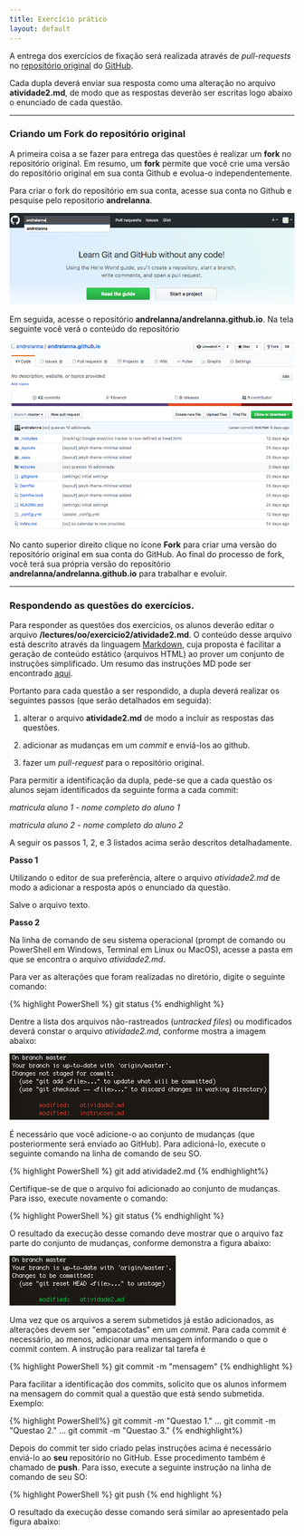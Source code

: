 ```yaml
---
title: Exercício prático
layout: default
---
```


A entrega dos exercícios de fixação será realizada através de *pull-requests* no [repositório original][repositorioOriginal] do [GitHub][github]. 

Cada dupla deverá enviar sua resposta como uma alteração no arquivo **atividade2.md**, de modo que as respostas deverão ser escritas logo abaixo o enunciado de cada questão.

---

### Criando um **Fork** do repositório original

A primeira coisa a se fazer para entrega das questões é realizar um **fork** no repositório original. Em resumo, um **fork** permite que você crie uma versão do repositório original em sua conta Github e evolua-o independentemente.

Para criar o fork do repositório em sua conta, acesse sua conta no Github e pesquise pelo repositorio **andrelanna**.

![buscaRepositorio][buscaRepositorio]

Em seguida, acesse o repositório **andrelanna/andrelanna.github.io**. Na tela seguinte você verá o conteúdo do repositório

![conteudoRepositorio][conteudoRepositorio]

No canto superior direito clique no ícone **Fork** para criar uma versão do repositório original em sua conta do GitHub. Ao final do processo de fork, você terá sua própria versão do repositório **andrelanna/andrelanna.github.io** para trabalhar e evoluir.

---

### Respondendo as questões do exercícios. 

Para responder as questões dos exercícios, os alunos deverão editar o arquivo **/lectures/oo/exercicio2/atividade2.md**. O conteúdo desse arquivo está descrito através da linguagem [Markdown][markdown], cuja proposta é facilitar a geração de conteúdo estático (arquivos HTML) ao prover um conjunto de instruções simplificado. Um resumo das instruções MD pode ser encontrado [aqui][markdownCheatsheet].

Portanto para cada questão a ser respondido, a dupla deverá realizar os seguintes passos (que serão detalhados em seguida):

1) alterar o arquivo **atividade2.md** de modo a incluir as respostas das questões.

2) adicionar as mudanças em um *commit* e enviá-los ao github.

3) fazer um *pull-request* para o repositório original. 

Para permitir a identificação da dupla, pede-se que a cada questão os alunos sejam identificados da seguinte forma a cada commit: 

*matricula aluno 1 - nome completo do aluno 1*

*matricula aluno 2 - nome completo do aluno 2*


A seguir os passos 1, 2, e 3 listados acima serão descritos detalhadamente.

**Passo 1**

Utilizando o editor de sua preferência, altere o arquivo *atividade2.md* de modo a adicionar a resposta após o enunciado da questão. 

Salve o arquivo texto.


**Passo 2**


Na linha de comando de seu sistema operacional (prompt de comando ou PowerShell em Windows, Terminal em Linux ou MacOS), acesse a pasta em que se encontra o arquivo *atividade2.md*. 

Para ver as alterações que foram realizadas no diretório, digite o seguinte comando: 

{% highlight PowerShell %}
git status
{% endhighlight %}

Dentre a lista dos arquivos não-rastreados (*untracked files*) ou modificados deverá constar o arquivo *atividade2.md*, conforme mostra a imagem abaixo: 

![arquivoModificado][arquivoModificado]

É necessário que você adicione-o ao conjunto de mudanças (que posteriormente será enviado ao GitHub). Para adicioná-lo, execute o seguinte comando na linha de comando de seu SO.

{% highlight PowerShell %}
git add atividade2.md
{% endhighlight%}

Certifique-se de que o arquivo foi adicionado ao conjunto de mudanças. Para isso, execute novamente o comando:

{% highlight PowerShell %}
git status
{% endhighlight %}

O resultado da execução desse comando deve mostrar que o arquivo faz parte do conjunto de mudanças, conforme demonstra a figura abaixo: 

![arquivoAdicionado][arquivoAdicionado]

Uma vez que os arquivos a serem submetidos já estão adicionados, as alterações devem ser "empacotadas" em um *commit*. Para cada commit é necessário, ao menos, adicionar uma mensagem informando o que o commit contem. A instrução para realizar tal tarefa é 

{% highlight PowerShell %}
git commit -m "mensagem"
{% endhighlight %}

Para facilitar a identificação dos commits, solicito que os alunos informem na mensagem do commit qual a questão que está sendo submetida. Exemplo: 

{% highlight PowerShell%}
git commit -m "Questao 1."
...
git commit -m "Questao 2."
...
git commit -m "Questao 3."
{% endhighlight%}

Depois do commit ter sido criado pelas instruções acima é necessário enviá-lo ao **seu** repositório no GitHub. Esse procedimento também é chamado de **push**. Para isso, execute a seguinte instrução na linha de comando de seu SO: 

{% highlight PowerShell %}
git push
{% end highlight %}

O resultado da execução desse comando será similar ao apresentado pela figura abaixo:







[repositorioOriginal]: https://github.com/andrelanna/andrelanna.github.io
[github]: https://github.com

[buscaRepositorio]: buscaRepositorio.png
[conteudoRepositorio]: conteudoRepositorio.png
[markdown]: https://daringfireball.net/projects/markdown/
[markdownCheatsheet]: https://github.com/adam-p/markdown-here/wiki/Markdown-Cheatsheet 
[arquivoModificado]: arquivoModificado.png
[arquivoAdicionado]: arquivoAdicionado.png
